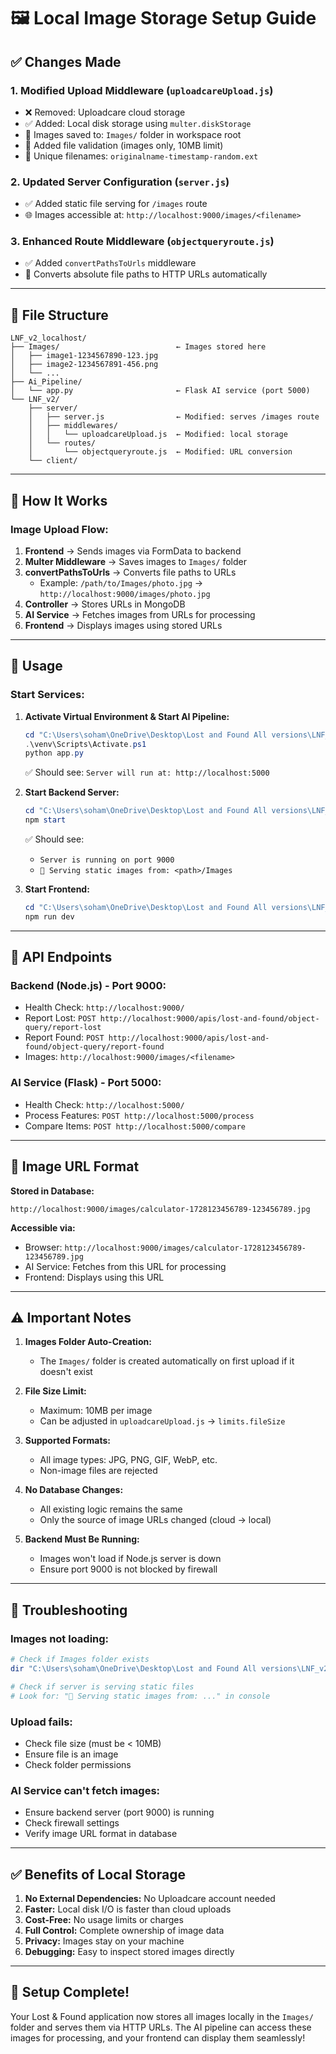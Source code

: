 # 🖼️ Local Image Storage Setup Guide

## ✅ Changes Made

### 1. **Modified Upload Middleware** (`uploadcareUpload.js`)
   - ❌ Removed: Uploadcare cloud storage
   - ✅ Added: Local disk storage using `multer.diskStorage`
   - 📁 Images saved to: `Images/` folder in workspace root
   - 🔐 Added file validation (images only, 10MB limit)
   - 🎯 Unique filenames: `originalname-timestamp-random.ext`

### 2. **Updated Server Configuration** (`server.js`)
   - ✅ Added static file serving for `/images` route
   - 🌐 Images accessible at: `http://localhost:9000/images/<filename>`

### 3. **Enhanced Route Middleware** (`objectqueryroute.js`)
   - ✅ Added `convertPathsToUrls` middleware
   - 🔄 Converts absolute file paths to HTTP URLs automatically

---

## 📂 File Structure

```
LNF_v2_localhost/
├── Images/                          ← Images stored here
│   ├── image1-1234567890-123.jpg
│   ├── image2-1234567891-456.png
│   └── ...
├── Ai_Pipeline/
│   └── app.py                       ← Flask AI service (port 5000)
└── LNF_v2/
    ├── server/
    │   ├── server.js                ← Modified: serves /images route
    │   ├── middlewares/
    │   │   └── uploadcareUpload.js  ← Modified: local storage
    │   └── routes/
    │       └── objectqueryroute.js  ← Modified: URL conversion
    └── client/
```

---

## 🔄 How It Works

### **Image Upload Flow:**

1. **Frontend** → Sends images via FormData to backend
2. **Multer Middleware** → Saves images to `Images/` folder
3. **convertPathsToUrls** → Converts file paths to URLs
   - Example: `/path/to/Images/photo.jpg` → `http://localhost:9000/images/photo.jpg`
4. **Controller** → Stores URLs in MongoDB
5. **AI Service** → Fetches images from URLs for processing
6. **Frontend** → Displays images using stored URLs

---

## 🚀 Usage

### **Start Services:**

1. **Activate Virtual Environment & Start AI Pipeline:**
   ```powershell
   cd "C:\Users\soham\OneDrive\Desktop\Lost and Found All versions\LNF_v2_localhost\Ai_Pipeline"
   .\venv\Scripts\Activate.ps1
   python app.py
   ```
   ✅ Should see: `Server will run at: http://localhost:5000`

2. **Start Backend Server:**
   ```powershell
   cd "C:\Users\soham\OneDrive\Desktop\Lost and Found All versions\LNF_v2_localhost\LNF_v2\server"
   npm start
   ```
   ✅ Should see: 
   - `Server is running on port 9000`
   - `📁 Serving static images from: <path>/Images`

3. **Start Frontend:**
   ```powershell
   cd "C:\Users\soham\OneDrive\Desktop\Lost and Found All versions\LNF_v2_localhost\LNF_v2\client"
   npm run dev
   ```

---

## 🔗 API Endpoints

### **Backend (Node.js) - Port 9000:**
- Health Check: `http://localhost:9000/`
- Report Lost: `POST http://localhost:9000/apis/lost-and-found/object-query/report-lost`
- Report Found: `POST http://localhost:9000/apis/lost-and-found/object-query/report-found`
- Images: `http://localhost:9000/images/<filename>`

### **AI Service (Flask) - Port 5000:**
- Health Check: `http://localhost:5000/`
- Process Features: `POST http://localhost:5000/process`
- Compare Items: `POST http://localhost:5000/compare`

---

## 📸 Image URL Format

**Stored in Database:**
```
http://localhost:9000/images/calculator-1728123456789-123456789.jpg
```

**Accessible via:**
- Browser: `http://localhost:9000/images/calculator-1728123456789-123456789.jpg`
- AI Service: Fetches from this URL for processing
- Frontend: Displays using this URL

---

## ⚠️ Important Notes

1. **Images Folder Auto-Creation:**
   - The `Images/` folder is created automatically on first upload if it doesn't exist

2. **File Size Limit:**
   - Maximum: 10MB per image
   - Can be adjusted in `uploadcareUpload.js` → `limits.fileSize`

3. **Supported Formats:**
   - All image types: JPG, PNG, GIF, WebP, etc.
   - Non-image files are rejected

4. **No Database Changes:**
   - All existing logic remains the same
   - Only the source of image URLs changed (cloud → local)

5. **Backend Must Be Running:**
   - Images won't load if Node.js server is down
   - Ensure port 9000 is not blocked by firewall

---

## 🔧 Troubleshooting

### **Images not loading:**
```powershell
# Check if Images folder exists
dir "C:\Users\soham\OneDrive\Desktop\Lost and Found All versions\LNF_v2_localhost\Images"

# Check if server is serving static files
# Look for: "📁 Serving static images from: ..." in console
```

### **Upload fails:**
- Check file size (must be < 10MB)
- Ensure file is an image
- Check folder permissions

### **AI Service can't fetch images:**
- Ensure backend server (port 9000) is running
- Check firewall settings
- Verify image URL format in database

---

## ✅ Benefits of Local Storage

1. **No External Dependencies:** No Uploadcare account needed
2. **Faster:** Local disk I/O is faster than cloud uploads
3. **Cost-Free:** No usage limits or charges
4. **Full Control:** Complete ownership of image data
5. **Privacy:** Images stay on your machine
6. **Debugging:** Easy to inspect stored images directly

---

## 🎉 Setup Complete!

Your Lost & Found application now stores all images locally in the `Images/` folder and serves them via HTTP URLs. The AI pipeline can access these images for processing, and your frontend can display them seamlessly!
